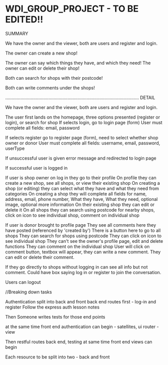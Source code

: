 # WDI_GROUP_PROJECT - TO BE EDITED!!
SUMMARY

We have the owner and the viewer, both are users and register and login.

The owner can create a new shop!

The owner can say which things they have, and which they need!
The owner can edit or delete their shop!

Both can search for shops with their postcode!

Both can write comments under the shops!

.........................................................................................................
DETAIL

We have the owner and the viewer, both are users and register and login.

The user first lands on the homepage, three options presented (register or login), or search for shop
If selects login, go to login page (form)
User must complete all fields: email, password

If selects register go to register page (form), need to select whether shop owner or donor
User must complete all fields: username, email, password, userType

If unsuccessful user is given error message and redirected to login page

If successful user is logged in

If user is shop owner on log in they go to their profile
On profile they can create a new shop, see all shops, or view their existing shop
On creating a shop (or editing) they can select what they have and what they need from categories
On creating a shop they will complete all fields for name, address, email, phone number, What they have, What they need, optional image, optional more information
On their existing shop they can edit or delete it
On all shops they can search using postcode for nearby shops, click on icon to see individual shop, comment on individual shop

If user is donor brought to profile page
They see all comments here they have posted (referenced by 'created by')
There is a button here to go to all shops
They can search for shops using postcode
They can click on icon to see individual shop
They can't see the owner's profile page, edit and delete functions
They can comment on the individual shop
User will click on comment button, textbox will appear, they can write a new comment. They can edit or delete their comment.

If they go directly to shops without logging in can see all info but not comment. Could have box saying log in or register to join the conversation.

Users can logout


//Breaking down tasks

Authentication split into back and front
back end routes first - log-in and register
Follow the express  auth lesson notes


Then
Someone writes tests for those end points


at the same time
front end authentication can begin - satellites, ui router  - view


Then restful routes back end,
testing
at same time front end views can begin 

Each resource to be split into two - back and front
